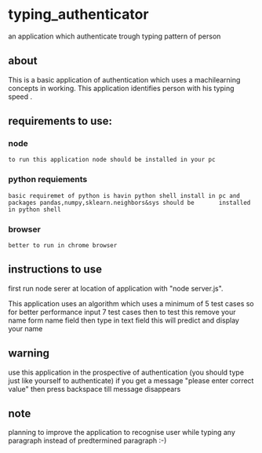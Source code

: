 # typing_authenticator
an application which authenticate trough typing pattern of person

## about 
This is a basic application of authentication which uses a machilearning concepts in working. This application identifies person with his typing speed .
  
## requirements to use:

  ### node
  
    to run this application node should be installed in your pc
    
  ### python requiements
  
    basic requiremet of python is havin python shell install in pc and packages pandas,numpy,sklearn.neighbors&sys should be       installed in python shell
    
  ### browser
  
    better to run in chrome browser
    

## instructions to use

  first run node serer at location of application with "node server.js".
  
  This application uses an algorithm which uses a minimum of 5 test cases so for better performance input 7 test cases then to test this remove your name form name field then type in text field this will predict and display your name
  
  
  
## warning

  use this application in the prospective of authentication (you should type just like yourself to authenticate)
  if you get a message "please enter correct value" then press backspace till message disappears 
  
## note
  planning to improve the application to recognise user while typing any paragraph instead of predtermined paragraph :-)
